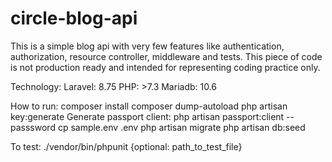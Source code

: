 # circle-blog-api

This is a simple blog api with very few features like authentication, authorization, resource
controller, middleware and tests. This piece of code is not production ready and intended for representing coding practice only.

Technology:
Laravel: 8.75
PHP: >7.3
Mariadb: 10.6

How to run:
composer install
composer dump-autoload
php artisan key:generate
Generate passport client: php artisan passport:client --passsword
cp sample.env .env
php artisan migrate
php artisan db:seed

To test:
./vendor/bin/phpunit {optional: path_to_test_file}

